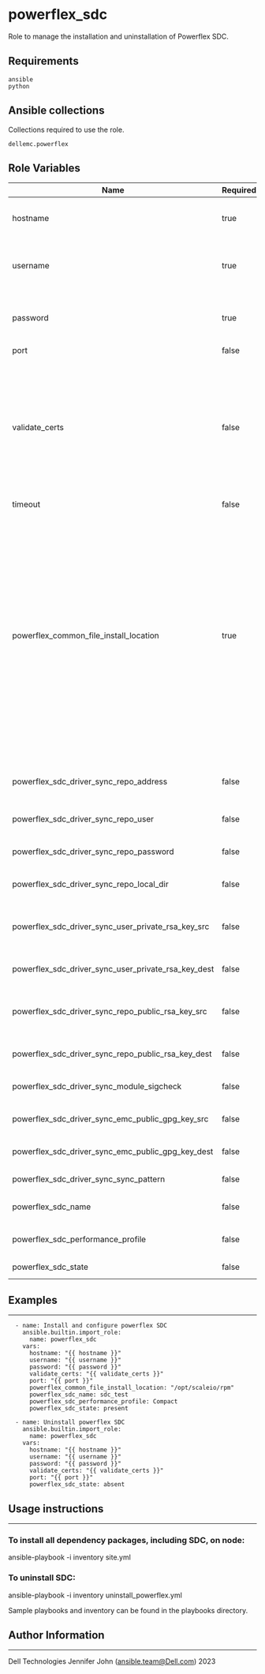 # powerflex_sdc

Role to manage the installation and uninstallation of Powerflex SDC.

## Requirements

```
ansible
python
```

## Ansible collections

Collections required to use the role.

```
dellemc.powerflex
```

## Role Variables

<table>
<thead>
  <tr>
    <th>Name</th>
    <th>Required</th>
    <th>Description</th>
    <th>Choices</th>
    <th>Type</th>
    <th>Default Value</th>
  </tr>
</thead>
<tbody>
  <tr>
    <td>hostname</td>
    <td>true</td>
    <td>IP or FQDN of the PowerFlex gateway</td>
    <td></td>
    <td>str</td>
    <td>10.1.1.1</td>
  </tr>
  <tr>
    <td>username</td>
    <td>true</td>
    <td>The username of the PowerFlex gateway</td>
    <td></td>
    <td>str</td>
    <td>admin</td>
  </tr>
  <tr>
    <td>password</td>
    <td>true</td>
    <td>The password of the PowerFlex gateway</td>
    <td></td>
    <td>str</td>
    <td>password</td>
  </tr>
  <tr>
    <td>port</td>
    <td>false</td>
    <td>Port</td>
    <td></td>
    <td>int</td>
    <td>443</td>
  </tr>
  <tr>
    <td>validate_certs</td>
    <td>false</td>
    <td>If C(false), the SSL certificates will not be validated.<br>Configure C(false) only on personally controlled sites where self-signed certificates are used</td>
    <td></td>
    <td>bool</td>
    <td>false</td>
  </tr>
  <tr>
    <td>timeout</td>
    <td>false</td>
    <td>Timeout</td>
    <td></td>
    <td>int</td>
    <td>120</td>
  </tr>
  <tr>
    <td>powerflex_common_file_install_location</td>
    <td>true</td>
    <td>Location of installation and rpm gpg files to be installed.
    <br>The required, compatible installation software package based on the operating system of the node.
    <br>The files can be downloaded from the Dell Product support page for PowerFlex software.</td>
    <td></td>
    <td>str</td>
    <td>/var/tmp</td>
  </tr>
  <tr>
    <td>powerflex_sdc_driver_sync_repo_address</td>
    <td>false</td>
    <td>Repository address for the kernel modules</td>
    <td></td>
    <td>str</td>
    <td>ftp://ftp.emc.com/</td>
  </tr>
  <tr>
    <td>powerflex_sdc_driver_sync_repo_user</td>
    <td>false</td>
    <td>Username for the repository</td>
    <td></td>
    <td>str</td>
    <td>QNzgdxXix</td>
  </tr>
  <tr>
    <td>powerflex_sdc_driver_sync_repo_password</td>
    <td>false</td>
    <td>Password for the repository</td>
    <td></td>
    <td>str</td>
    <td>Aw3wFAwAq3</td>
  </tr>
  <tr>
    <td>powerflex_sdc_driver_sync_repo_local_dir</td>
    <td>false</td>
    <td>Local cache of the repository</td>
    <td></td>
    <td>str</td>
    <td>/bin/emc/scaleio/scini_sync/driver_cache/</td>
  </tr>
  <tr>
    <td>powerflex_sdc_driver_sync_user_private_rsa_key_src</td>
    <td>false</td>
    <td>Private ssh RSA key source (if using sftp protocol)</td>
    <td></td>
    <td>str</td>
    <td></td>
  </tr>
  <tr>
    <td>powerflex_sdc_driver_sync_user_private_rsa_key_dest</td>
    <td>false</td>
    <td>Private ssh RSA key destination</td>
    <td></td>
    <td>str</td>
    <td>/bin/emc/scaleio/scini_sync/scini_key</td>
  </tr>
  <tr>
    <td>powerflex_sdc_driver_sync_repo_public_rsa_key_src</td>
    <td>false</td>
    <td>Public ssh USA key source (if using sftp protocol)</td>
    <td></td>
    <td>str</td>
    <td></td>
    </tr>
  <tr>
    <td>powerflex_sdc_driver_sync_repo_public_rsa_key_dest</td>
    <td>false</td>
    <td>Private ssh RSA key destination</td>
    <td></td>
    <td>str</td>
    <td>/bin/emc/scaleio/scini_sync/scini_repo_key.pub</td>
  </tr>
  <tr>
    <td>powerflex_sdc_driver_sync_module_sigcheck</td>
    <td>false</td>
    <td>If signature check is required</td>
    <td></td>
    <td>str</td>
    <td>1</td>
  </tr>
  <tr>
    <td>powerflex_sdc_driver_sync_emc_public_gpg_key_src</td>
    <td>false</td>
    <td>Location of the signature file</td>
    <td></td>
    <td>str</td>
    <td>{{ powerflex_common_file_install_location }}/files/RPM-GPG-KEY-ScaleIO_2.0.*.0</td>
  </tr>
  <tr>
    <td>powerflex_sdc_driver_sync_emc_public_gpg_key_dest</td>
    <td>false</td>
    <td>Destination of the signature file</td>
    <td></td>
    <td>str</td>
    <td>/bin/emc/scaleio/scini_sync/emc_key.pub</td>
  </tr>
  <tr>
    <td>powerflex_sdc_driver_sync_sync_pattern</td>
    <td>false</td>
    <td>Repo sync pattern</td>
    <td></td>
    <td>str</td>
    <td>.*</td>
  </tr>
  <tr>
    <td>powerflex_sdc_name</td>
    <td>false</td>
    <td>Name of SDC to rename to<br></td>
    <td></td>
    <td>str</td>
    <td>sdc_test</td>
  </tr>
  <tr>
    <td>powerflex_sdc_performance_profile</td>
    <td>false</td>
    <td>Performance profile of SDC<br></td>
    <td></td>
    <td>str</td>
    <td>Compact</td>
  </tr>
  <tr>
    <td>powerflex_sdc_state</td>
    <td>false</td>
    <td>Specify state of SDC<br></td>
    <td>absent, present</td>
    <td>str</td>
    <td>present</td>
  </tr>
</tbody>
</table>

## Examples
----
```
  - name: Install and configure powerflex SDC
    ansible.builtin.import_role:
      name: powerflex_sdc
    vars:
      hostname: "{{ hostname }}"
      username: "{{ username }}"
      password: "{{ password }}"
      validate_certs: "{{ validate_certs }}"
      port: "{{ port }}"
      powerflex_common_file_install_location: "/opt/scaleio/rpm"
      powerflex_sdc_name: sdc_test
      powerflex_sdc_performance_profile: Compact
      powerflex_sdc_state: present

  - name: Uninstall powerflex SDC
    ansible.builtin.import_role:
      name: powerflex_sdc
    vars:
      hostname: "{{ hostname }}"
      username: "{{ username }}"
      password: "{{ password }}"
      validate_certs: "{{ validate_certs }}"
      port: "{{ port }}"
      powerflex_sdc_state: absent

```

## Usage instructions
----
### To install all dependency packages, including SDC, on node:
  ansible-playbook -i inventory site.yml

### To uninstall SDC:
  ansible-playbook -i inventory uninstall_powerflex.yml

Sample playbooks and inventory can be found in the playbooks directory.

## Author Information
------------------

Dell Technologies
Jennifer John (ansible.team@Dell.com)  2023
